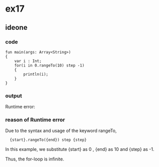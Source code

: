 # ex17
## ideone
### code
    fun main(args: Array<String>) 
    {
        var i : Int;
      	for(i in 0.rangeTo(10) step -1)
      	{
      		println(i);
      	}
    }
### output
Runtime error:

### reason of Runtime error
Due to the syntax and usage of the keyword rangeTo,

      {start}.rangeTo({end}) step {step}

In this example, we substitute {start} as 0 , {end} as 10 and {step} as -1.

Thus, the for-loop is infinite.




